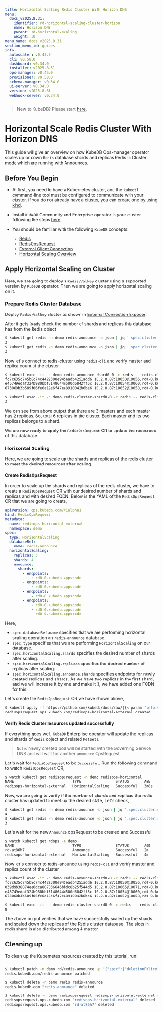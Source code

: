 ```yaml
---
title: Horizontal Scaling Redis Cluster With Horizon DNS
menu:
  docs_v2025.8.31:
    identifier: rd-horizontal-scaling-cluster-horizon
    name: Horizon DNS
    parent: rd-horizontal-scaling
    weight: 30
menu_name: docs_v2025.8.31
section_menu_id: guides
info:
  autoscaler: v0.43.0
  cli: v0.58.0
  dashboard: v0.34.0
  installer: v2025.8.31
  ops-manager: v0.45.0
  provisioner: v0.58.0
  schema-manager: v0.34.0
  ui-server: v0.34.0
  version: v2025.8.31
  webhook-server: v0.34.0
---
```


> New to KubeDB? Please start [here](/docs/v2025.8.31/README).

# Horizontal Scale Redis Cluster With Horizon DNS

This guide will give an overview on how KubeDB Ops-manager operator scales up or down `Redis` database shards and replicas Redis in Cluster mode which are running with Announces.


## Before You Begin

- At first, you need to have a Kubernetes cluster, and the `kubectl` command-line tool must be configured to communicate with your cluster. If you do not already have a cluster, you can create one by using [kind](https://kind.sigs.k8s.io/docs/user/quick-start/).

- Install `KubeDB` Community and Enterprise operator in your cluster following the steps [here](/docs/v2025.8.31/setup/README).

- You should be familiar with the following `KubeDB` concepts:
    - [Redis](/docs/v2025.8.31/guides/redis/concepts/redis)
    - [RedisOpsRequest](/docs/v2025.8.31/guides/redis/concepts/redisopsrequest)
    - [External Client Connection](/docs/v2025.8.31/guides/redis/external-connections/exposure)
    - [Horizontal Scaling Overview](/docs/v2025.8.31/guides/redis/scaling/horizontal-scaling/overview)

## Apply Horizontal Scaling on Cluster

Here, we are going to deploy a `Redis/Valkey` cluster using a supported version by `KubeDB` operator. Then we are going to apply horizontal scaling on it.

### Prepare Redis Cluster Database

Deploy `Redis/Valkey` cluster as shown in [External Connection Exposer](/docs/v2025.8.31/guides/redis/external-connections/exposure).

After it gets `Ready` check the number of shards and replicas this database has from the Redis object

```bash
$ kubectl get redis -n demo redis-announce -o json | jq '.spec.cluster.shards'
3
$ kubectl get redis -n demo redis-announce -o json | jq '.spec.cluster.replicas'
2
```

Now let's connect to redis-cluster using `redis-cli` and verify master and replica count of the cluster
```bash
$ kubectl exec -it -n demo redis-announce-shard0-0 -c redis -- redis-cli -c cluster nodes | grep master
fc7c635c745b8c74c4422300e945eadb4251add6 10.2.0.87:10050@10056,rd0-0.kubedb.appscode myself,master - 0 1754481552000 1 connected 0-5460
e45749edaf324b980bbf5148644d500d6842ff5c 10.2.0.87:10054@10060,rd0-0.kubedb.appscode master - 0 1754481555065 3 connected 10923-16383
673060b3b589f06fe6a12e6f47ea8910042b6be6 10.2.0.87:10052@10058,rd0-0.kubedb.appscode master - 0 1754481555000 2 connected 5461-10922

$ kubectl exec -it -n demo redis-cluster-shard0-0 -c redis -- redis-cli -c cluster nodes | grep slave | wc -l
3
```

We can see from above output that there are 3 masters and each master has 2 replicas. So, total 6 replicas in the cluster. Each master and its two replicas belongs to a shard.

We are now ready to apply the `RedisOpsRequest` CR to update the resources of this database.

### Horizontal Scaling

Here, we are going to scale up the shards and replicas of the redis cluster to meet the desired resources after scaling.

#### Create RedisOpsRequest

In order to scale up the shards and replicas of the redis cluster, we have to create a `RedisOpsRequest` CR with our desired number of shards and replicas and with desired FQDN. Below is the YAML of the `RedisOpsRequest` CR that we are going to create,

```yaml
apiVersion: ops.kubedb.com/v1alpha1
kind: RedisOpsRequest
metadata:
  name: redisops-horizontal-external
  namespace: demo
spec:
  type: HorizontalScaling
  databaseRef:
    name: redis-announce
  horizontalScaling:
    replicas: 3
    shards: 4
    announce:
      shards:
        - endpoints:
            - rd0-0.kubedb.appscode
        - endpoints:
            - rd0-0.kubedb.appscode
        - endpoints:
            - rd0-0.kubedb.appscode
        - endpoints:
            - rd0-0.kubedb.appscode
            - rd0-0.kubedb.appscode
            - rd0-0.kubedb.appscode
```

Here,

- `spec.databaseRef.name` specifies that we are performing horizontal scaling operation on `redis-announce` database.
- `spec.type` specifies that we are performing `HorizontalScaling` on our database.
- `spec.horizontalScaling.shards` specifies the desired number of shards after scaling.
- `spec.horizontalScaling.replicas` specifies the desired number of replicas after scaling.
- `spec.horizontalScaling.announce.shards` specifies endpoints for newly created replicas and shards. As we have two replicas in the first shard, and we will increase it by one and make it 3, we have added one FQDN for this.

Let's create the `RedisOpsRequest` CR we have shown above,

```bash
$ kubectl apply -f https://github.com/kubedb/docs/raw/{{< param "info.version" >}}/docs/examples/redis/scaling/horizontal-scaling/horizontal-cluster.yaml
redisopsrequest.ops.kubedb.com/redisops-horizontal-external created
```

#### Verify Redis Cluster resources updated successfully

If everything goes well, `KubeDB` Enterprise operator will update the replicas and shards of `Redis` object and related `PetSets`.

> `Note`: Newly created pod will be started with the Governing Service DNS and will wait for another `announce` OpsRequest

Let's wait for `RedisOpsRequest` to be `Successful`.  Run the following command to watch `RedisOpsRequest` CR,

```bash
$ watch kubectl get redisopsrequest -n demo redisops-horizontal
NAME                           TYPE                STATUS       AGE
redisops-horizontal-external   HorizontalScaling   Successful   3m8s
```

Now, we are going to verify if the number of shards and replicas the redis cluster has updated to meet up the desired state, Let's check,

```bash
$ kubectl get redis -n demo redis-anounce -o json | jq '.spec.cluster.shards'
4
$ kubectl get redis -n demo redis-anounce -o json | jq '.spec.cluster.replicas'
3
```

Let's wait for the new `Announce` opsRequest to be created and Successful

```bash
$ watch kubectl get rdops -n demo
NAME                           TYPE                STATUS       AGE
rd-at86h7                      Announce            Successful   2m
redisops-horizontal-external   HorizontalScaling   Successful   4m
```

Now let's connect to redis-anounce using `redis-cli` and verify master and replica count of the cluster
```bash
$ kubectl exec -it -n demo redis-anounce-shard0-0 -c redis -- redis-cli -c cluster nodes | grep master
fc7c635c745b8c74c4422300e945eadb4251add6 10.2.0.87:10050@10056,rd0-0.kubedb.appscode myself,master - 0 1754484135000 1 connected 1365-5460
039d9b38874ee6dca807836646bbdc8b25f544d5 10.2.0.87:10065@10071,rd0-0.kubedb.appscode master - 0 1754484137945 4 connected 0-1364 5461-6826 10923-12287
e45749edaf324b980bbf5148644d500d6842ff5c 10.2.0.87:10054@10060,rd0-0.kubedb.appscode master - 0 1754484137000 3 connected 12288-16383
673060b3b589f06fe6a12e6f47ea8910042b6be6 10.2.0.87:10052@10058,rd0-0.kubedb.appscode master - 0 1754484136539 2 connected 6827-10922

$ kubectl exec -it -n demo redis-cluster-shard0-0 -c redis -- redis-cli -c cluster nodes | grep slave | wc -l
8
```

The above output verifies that we have successfully scaled up the shards and scaled down the replicas of the Redis cluster database. The slots in redis shard
is also distributed among 4 master.

## Cleaning up

To clean up the Kubernetes resources created by this tutorial, run:

```bash

$ kubectl patch -n demo rd/redis-announce -p '{"spec":{"deletionPolicy":"WipeOut"}}' --type="merge"
redis.kubedb.com/redis-announce patched

$ kubectl delete -n demo redis redis-announce
redis.kubedb.com "redis-announce" deleted

$ kubectl delete -n demo redisopsrequest redisops-horizontal-external rd-at86h7
redisopsrequest.ops.kubedb.com "redisops-horizontal-external" deleted
redisopsrequest.ops.kubedb.com "rd-at86h7" deleted
```